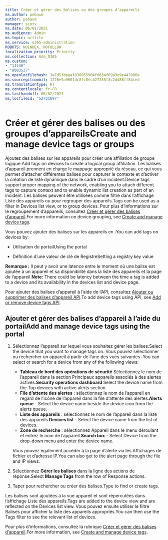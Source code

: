 ```yaml
---
title: Créer et gérer des balises ou des groupes d’appareils
ms.author: pebaum
author: pebaum
manager: scotv
ms.date: 06/01/2021
ms.audience: Admin
ms.topic: article
ms.service: o365-administration
ROBOTS: NOINDEX, NOFOLLOW
localization_priority: Priority
ms.collection: Adm_O365
ms.custom:
- "11446"
- "9003537"
ms.openlocfilehash: 3a7d53beaaf830055904f0634f09a3e9e447006e
ms.sourcegitcommit: 1226e9a9601dc8fc8ec427235f3c2dd88ff84ced
ms.translationtype: HT
ms.contentlocale: fr-FR
ms.lasthandoff: 06/02/2021
ms.locfileid: "52721697"
---
```

# <a name="create-and-manage-device-tags-or-groups"></a><span data-ttu-id="a86f3-102">Créer et gérer des balises ou des groupes d’appareils</span><span class="sxs-lookup"><span data-stu-id="a86f3-102">Create and manage device tags or groups</span></span>

<span data-ttu-id="a86f3-103">Ajoutez des balises sur les appareils pour créer une affiliation de groupe logique.</span><span class="sxs-lookup"><span data-stu-id="a86f3-103">Add tags on devices to create a logical group affiliation.</span></span> <span data-ttu-id="a86f3-104">Les balises d’appareil prennent en charge le mappage approprié du réseau, ce qui vous permet d’attacher différentes balises pour capturer le contexte et d’activer la création de liste dynamique dans le cadre d’un incident.</span><span class="sxs-lookup"><span data-stu-id="a86f3-104">Device tags support proper mapping of the network, enabling you to attach different tags to capture context and to enable dynamic list creation as part of an incident.</span></span> <span data-ttu-id="a86f3-105">Les balises peuvent être utilisées comme filtre dans l’affichage Liste des appareils ou pour regrouper des appareils.</span><span class="sxs-lookup"><span data-stu-id="a86f3-105">Tags can be used as a filter in Devices list view, or to group devices.</span></span> <span data-ttu-id="a86f3-106">Pour plus d’informations sur le regroupement d’appareils, consultez [Créer et gérer des balises d’appareil](/microsoft-365/security/defender-endpoint/machine-tags).</span><span class="sxs-lookup"><span data-stu-id="a86f3-106">For more information on device grouping, see [Create and manage device tags](/microsoft-365/security/defender-endpoint/machine-tags).</span></span>

<span data-ttu-id="a86f3-107">Vous pouvez ajouter des balises sur les appareils en :</span><span class="sxs-lookup"><span data-stu-id="a86f3-107">You can add tags on devices by:</span></span>

- <span data-ttu-id="a86f3-108">Utilisation du portail</span><span class="sxs-lookup"><span data-stu-id="a86f3-108">Using the portal</span></span>

- <span data-ttu-id="a86f3-109">Définition d’une valeur de clé de Registre</span><span class="sxs-lookup"><span data-stu-id="a86f3-109">Setting a registry key value</span></span>
 
<span data-ttu-id="a86f3-110">**Remarque :** Il peut y avoir une latence entre le moment où une balise est ajoutée à un appareil et sa disponibilité dans la liste des appareils et la page de l’appareil.</span><span class="sxs-lookup"><span data-stu-id="a86f3-110">**Note:** There could be latency between the time a tag is added to a device and its availability in the devices list and device page.</span></span>

<span data-ttu-id="a86f3-111">Pour ajouter des balises d’appareil à l’aide de l’API, consultez [Ajouter ou supprimer des balises d’appareil API](/microsoft-365/security/defender-endpoint/add-or-remove-machine-tags).</span><span class="sxs-lookup"><span data-stu-id="a86f3-111">To add device tags using API, see [Add or remove device tags API](/microsoft-365/security/defender-endpoint/add-or-remove-machine-tags).</span></span>

## <a name="add-and-manage-device-tags-using-the-portal"></a><span data-ttu-id="a86f3-112">Ajouter et gérer des balises d’appareil à l’aide du portail</span><span class="sxs-lookup"><span data-stu-id="a86f3-112">Add and manage device tags using the portal</span></span>

1. <span data-ttu-id="a86f3-113">Sélectionnez l’appareil sur lequel vous souhaitez gérer les balises.</span><span class="sxs-lookup"><span data-stu-id="a86f3-113">Select the device that you want to manage tags on.</span></span> <span data-ttu-id="a86f3-114">Vous pouvez sélectionner ou rechercher un appareil à partir de l’une des vues suivantes :</span><span class="sxs-lookup"><span data-stu-id="a86f3-114">You can select or search for a device from any of the following views:</span></span>

    - <span data-ttu-id="a86f3-115">**Tableau de bord des opérations de sécurité** Sélectionnez le nom de l’appareil dans la section Principaux appareils associés à des alertes actives.</span><span class="sxs-lookup"><span data-stu-id="a86f3-115">**Security operations dashboard** Select the device name from the Top devices with active alerts section.</span></span>
    - <span data-ttu-id="a86f3-116">**File d’attente des alertes** : sélectionnez le nom de l’appareil en regard de l’icône de l’appareil dans la file d’attente des alertes.</span><span class="sxs-lookup"><span data-stu-id="a86f3-116">**Alerts queue** - Select the device name beside the device icon from the alerts queue.</span></span>
    - <span data-ttu-id="a86f3-117">**Liste des appareils** : sélectionnez le nom de l’appareil dans la liste des appareils.</span><span class="sxs-lookup"><span data-stu-id="a86f3-117">**Devices list** - Select the device name from the list of devices.</span></span>
    - <span data-ttu-id="a86f3-118">**Zone de recherche** : sélectionnez Appareil dans le menu déroulant et entrez le nom de l’appareil.</span><span class="sxs-lookup"><span data-stu-id="a86f3-118">**Search box** - Select Device from the drop-down menu and enter the device name.</span></span>

    <span data-ttu-id="a86f3-119">Vous pouvez également accéder à la page d’alerte via les Affichages de fichier et d’adresse IP.</span><span class="sxs-lookup"><span data-stu-id="a86f3-119">You can also get to the alert page through the file and IP views.</span></span>

1. <span data-ttu-id="a86f3-120">Sélectionnez **Gérer les balises** dans la ligne des actions de réponse.</span><span class="sxs-lookup"><span data-stu-id="a86f3-120">Select **Manage Tags** from the row of Response actions.</span></span>

1. <span data-ttu-id="a86f3-121">Taper pour rechercher ou créer des balises.</span><span class="sxs-lookup"><span data-stu-id="a86f3-121">Type to find or create tags.</span></span>

<span data-ttu-id="a86f3-122">Les balises sont ajoutées à la vue appareil et sont répercutées dans l’affichage Liste des appareils.</span><span class="sxs-lookup"><span data-stu-id="a86f3-122">Tags are added to the device view and are reflected on the Devices list view.</span></span> <span data-ttu-id="a86f3-123">Vous pouvez ensuite utiliser le filtre Balises pour afficher la liste des appareils appropriés.</span><span class="sxs-lookup"><span data-stu-id="a86f3-123">You can then use the Tags filter to see the relevant list of devices.</span></span>

<span data-ttu-id="a86f3-124">Pour plus d'informations, consultez la rubrique [Créer et gérer des balises d’appareil](/microsoft-365/security/defender-endpoint/machine-tags).</span><span class="sxs-lookup"><span data-stu-id="a86f3-124">For more information, see [Create and manage device tags](/microsoft-365/security/defender-endpoint/machine-tags).</span></span>